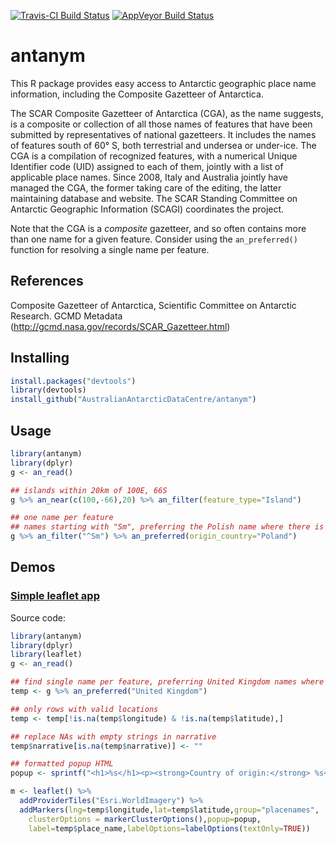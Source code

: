 [![Travis-CI Build Status](https://travis-ci.org/AustralianAntarcticDataCentre/antanym.svg?branch=master)](https://travis-ci.org/AustralianAntarcticDataCentre/antanym)
[![AppVeyor Build Status](https://ci.appveyor.com/api/projects/status/github/AustralianAntarcticDataCentre/antanym?branch=master&svg=true)](https://ci.appveyor.com/project/AustralianAntarcticDataCentre/antanym)
# antanym
This R package provides easy access to Antarctic geographic place name information, including the Composite Gazetteer of Antarctica.

The SCAR Composite Gazetteer of Antarctica (CGA), as the name suggests, is a composite or collection of all those names of features that have been submitted by representatives of national gazetteers. It includes the names of features south of 60° S, both terrestrial and undersea or under-ice. The CGA is a compilation of recognized features, with a numerical Unique Identifier code (UID) assigned to each of them, jointly with a list of applicable place names. Since 2008, Italy and Australia jointly have managed the CGA, the former taking care of the editing, the latter maintaining database and website. The SCAR Standing Committee on Antarctic Geographic Information (SCAGI) coordinates the project.

Note that the CGA is a *composite* gazetteer, and so often contains more than one name for a given feature. Consider using the `an_preferred()` function for resolving a single name per feature.

References
----------

Composite Gazetteer of Antarctica, Scientific Committee on Antarctic Research. GCMD Metadata (http://gcmd.nasa.gov/records/SCAR_Gazetteer.html)



Installing
----------

``` r
install.packages("devtools")
library(devtools)
install_github("AustralianAntarcticDataCentre/antanym")
```

Usage
-----

``` r
library(antanym)
library(dplyr)
g <- an_read()

## islands within 20km of 100E, 66S
g %>% an_near(c(100,-66),20) %>% an_filter(feature_type="Island")

## one name per feature
## names starting with "Sm", preferring the Polish name where there is one
g %>% an_filter("^Sm") %>% an_preferred(origin_country="Poland")
```


Demos
-----

### [Simple leaflet app](https://australianantarcticdatacentre.github.io/antanym-demo/leaflet.html)

Source code:

``` r
library(antanym)
library(dplyr)
library(leaflet)
g <- an_read()

## find single name per feature, preferring United Kingdom names where available
temp <- g %>% an_preferred("United Kingdom")

## only rows with valid locations
temp <- temp[!is.na(temp$longitude) & !is.na(temp$latitude),]

## replace NAs with empty strings in narrative
temp$narrative[is.na(temp$narrative)] <- ""

## formatted popup HTML
popup <- sprintf("<h1>%s</h1><p><strong>Country of origin:</strong> %s<br /><strong>Longitude:</strong> %g<br /><strong>Latitude:</strong> %g<br /><a href=\"https://data.aad.gov.au/aadc/gaz/scar/display_name.cfm?gaz_id=%d\">Link to SCAR gazetteer</a></p>",temp$place_name,temp$country_name,temp$longitude,temp$latitude,temp$gaz_id)

m <- leaflet() %>%
  addProviderTiles("Esri.WorldImagery") %>%
  addMarkers(lng=temp$longitude,lat=temp$latitude,group="placenames",
    clusterOptions = markerClusterOptions(),popup=popup,
    label=temp$place_name,labelOptions=labelOptions(textOnly=TRUE))
```
